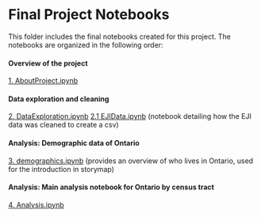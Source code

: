 # Final Project Notebooks

This folder includes the final notebooks created for this project. The notebooks are organized in the following order:

#### Overview of the project 
[1. AboutProject.ipynb](https://github.com/rg-al/UP221-cargo/blob/main/Project%20Materials/Final%20notebooks/1.%20AboutProject.ipynb)
#### Data exploration and cleaning
[2. DataExploration.ipynb](https://github.com/rg-al/UP221-cargo/blob/main/Project%20Materials/Final%20notebooks/2.%20DataExploration.ipynb)
[2.1 EJIData.ipynb](https://github.com/rg-al/UP221-cargo/blob/main/Project%20Materials/Final%20notebooks/2.1%20EJIData.ipynb) (notebook detailing how the EJI data was cleaned to create a csv)

#### Analysis: Demographic data of Ontario
 
[3. demographics.ipynb](https://github.com/rg-al/UP221-cargo/blob/main/Project%20Materials/Final%20notebooks/3.%20demographics.ipynb) (provides an overview of who lives in Ontario, used for the introduction in storymap)

#### Analysis: Main analysis notebook for Ontario by census tract
[4. Analysis.ipynb](https://github.com/rg-al/UP221-cargo/blob/main/Project%20Materials/Final%20notebooks/4.%20Analysis.ipynb)
